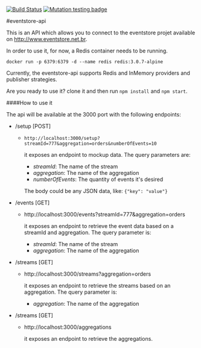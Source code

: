 [![Build Status](https://travis-ci.org/biharck/eventstore-api.svg?branch=master)](https://travis-ci.org/biharck/eventstore-api) 
[![Mutation testing badge](https://badge.stryker-mutator.io/github.com/biharck/eventstore-api/master)](https://stryker-mutator.github.io)


#eventstore-api

This is an API which allows you to connect to the eventstore projet available on http://www.eventstore.net.br.

In order to use it, for now, a Redis container needs to be running.

`docker run -p 6379:6379 -d --name redis redis:3.0.7-alpine`

Currently, the eventstore-api supports Redis and InMemory providers and publisher strategies.

Are you ready to use it? clone it and then run `npm install` and `npm start`.

####How to use it

The api will be available at the 3000 port with the following endpoints:

* /setup [POST]
	* `http://localhost:3000/setup?streamId=777&aggregation=orders&numberOfEvents=10`

		it exposes an endpoint to mockup data. 
		The query parameters are:
        * *streamId*: The name of the stream
        * *aggregation*: The name of the aggregation
        * *numberOfEvents*: The quantity of events it's desired

		The body could be any JSON data, like:
       `{"key": "value"}`
* /events [GET]
	*	http://localhost:3000/events?streamId=777&aggregation=orders 
	
    	it exposes an endpoint to retrieve the event data based on a streamId and aggregation. 
		The query parameter is:
        * *streamId*: The name of the stream
        * *aggregation*: The name of the aggregation

* /streams  [GET]
	*	http://localhost:3000/streams?aggregation=orders
	
    	it exposes an endpoint to retrieve the streams based on an aggregation. 
		The query parameter is:
        * *aggregation*: The name of the aggregation

* /streams  [GET]
	*	http://localhost:3000/aggregations
	
    	it exposes an endpoint to retrieve the aggregations. 


